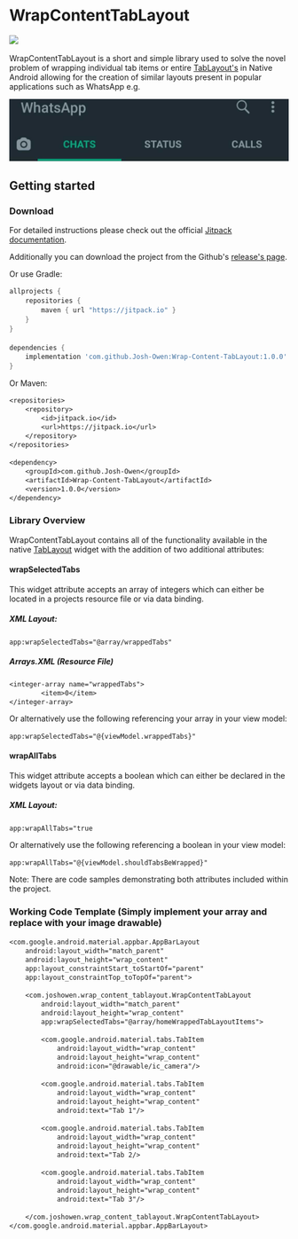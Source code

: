 # WrapContentTabLayout

[![](https://jitpack.io/v/Josh-Owen/Wrap-Content-TabLayout.svg)](https://jitpack.io/#Josh-Owen/Wrap-Content-TabLayout)

WrapContentTabLayout is a short and simple library used to solve the novel problem
of wrapping individual tab items or entire [TabLayout's](https://developer.android.com/reference/com/google/android/material/tabs/TabLayout)
in Native Android allowing for the creation of similar layouts present in popular applications such as WhatsApp e.g.

![](images/tablayout_image.jpg)

## Getting started

### Download

For detailed instructions please check out the official [Jitpack documentation](https://jitpack.io/#Josh-Owen/Wrap-Content-TabLayout/Tag).

Additionally you can download the project from the Github's [release's page](https://github.com/Josh-Owen/Wrap-Content-TabLayout/releases).

Or use Gradle:

```gradle
allprojects {
    repositories {
        maven { url "https://jitpack.io" }
    }
}

dependencies {
    implementation 'com.github.Josh-Owen:Wrap-Content-TabLayout:1.0.0'
}
```

Or Maven:

```
<repositories>
    <repository>
        <id>jitpack.io</id>
        <url>https://jitpack.io</url>
    </repository>
</repositories>

<dependency>
    <groupId>com.github.Josh-Owen</groupId>
    <artifactId>Wrap-Content-TabLayout</artifactId>
    <version>1.0.0</version>
</dependency>
```
### Library Overview

WrapContentTabLayout contains all of the functionality available in the native [TabLayout](https://developer.android.com/reference/com/google/android/material/tabs/TabLayout) widget
with the addition of two additional attributes:

#### wrapSelectedTabs 

This widget attribute accepts an array of integers which can either be located in a projects resource file or via data binding. 

##### XML Layout: 

``app:wrapSelectedTabs="@array/wrappedTabs"``

##### Arrays.XML (Resource File)

```
<integer-array name="wrappedTabs">
        <item>0</item>
</integer-array>
```

Or alternatively use the following referencing your array in your view model:

```app:wrapSelectedTabs="@{viewModel.wrappedTabs}"```

#### wrapAllTabs 

This widget attribute accepts a boolean which can either be declared in the widgets layout or via data binding. 

##### XML Layout: 

 ```app:wrapAllTabs="true```
 
Or alternatively use the following referencing a boolean in your view model:

 ```app:wrapAllTabs="@{viewModel.shouldTabsBeWrapped}"```



Note: There are code samples demonstrating both attributes included within the project. 


### Working Code Template (Simply implement your array and replace with your image drawable)

```
<com.google.android.material.appbar.AppBarLayout
    android:layout_width="match_parent"
    android:layout_height="wrap_content"
    app:layout_constraintStart_toStartOf="parent"
    app:layout_constraintTop_toTopOf="parent">

    <com.joshowen.wrap_content_tablayout.WrapContentTabLayout
        android:layout_width="match_parent"
        android:layout_height="wrap_content"
        app:wrapSelectedTabs="@array/homeWrappedTabLayoutItems">

        <com.google.android.material.tabs.TabItem
            android:layout_width="wrap_content"
            android:layout_height="wrap_content"
            android:icon="@drawable/ic_camera"/>
            
        <com.google.android.material.tabs.TabItem
            android:layout_width="wrap_content"
            android:layout_height="wrap_content"
            android:text="Tab 1"/>
            
        <com.google.android.material.tabs.TabItem
            android:layout_width="wrap_content"
            android:layout_height="wrap_content"
            android:text="Tab 2/>
            
        <com.google.android.material.tabs.TabItem
            android:layout_width="wrap_content"
            android:layout_height="wrap_content"
            android:text="Tab 3"/>
            
    </com.joshowen.wrap_content_tablayout.WrapContentTabLayout>
</com.google.android.material.appbar.AppBarLayout>
```